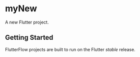 # myNew

A new Flutter project.

## Getting Started

FlutterFlow projects are built to run on the Flutter _stable_ release.
